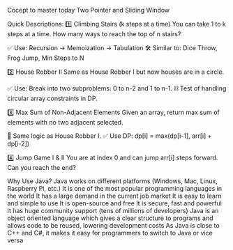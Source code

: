 Cocept to master today 
Two Pointer and Sliding Window 

 Quick Descriptions:
1️⃣ Climbing Stairs (k steps at a time)
You can take 1 to k steps at a time. How many ways to reach the top of n stairs?

✅ Use: Recursion → Memoization → Tabulation
🛠 Similar to: Dice Throw, Frog Jump, Min Steps to N

2️⃣ House Robber II
Same as House Robber I but now houses are in a circle.

✅ Use: Break into two subproblems: 0 to n-2 and 1 to n-1.
⛓ Test of handling circular array constraints in DP.

3️⃣ Max Sum of Non-Adjacent Elements
Given an array, return max sum of elements with no two adjacent selected.

🧠 Same logic as House Robber I.
✅ Use DP: dp[i] = max(dp[i-1], arr[i] + dp[i-2])

4️⃣ Jump Game I & II
You are at index 0 and can jump arr[i] steps forward. Can you reach the end?


Why Use Java?
Java works on different platforms (Windows, Mac, Linux, Raspberry Pi, etc.)
It is one of the most popular programming languages in the world
It has a large demand in the current job market
It is easy to learn and simple to use
It is open-source and free
It is secure, fast and powerful
It has huge community support (tens of millions of developers)
Java is an object oriented language which gives a clear structure to programs and allows code to be reused, lowering development costs
As Java is close to C++ and C#, it makes it easy for programmers to switch to Java or vice versa
